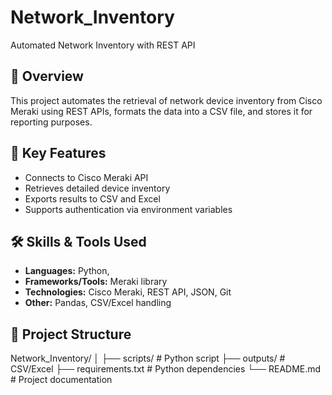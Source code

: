 # Network_Inventory
Automated Network Inventory with REST API

## 📌 Overview
This project automates the retrieval of network device inventory from Cisco Meraki using REST APIs, formats the data into a CSV file, and stores it for reporting purposes.

## 🎯 Key Features
- Connects to Cisco Meraki API
- Retrieves detailed device inventory
- Exports results to CSV and Excel
- Supports authentication via environment variables

## 🛠️ Skills & Tools Used
- **Languages:** Python,
- **Frameworks/Tools:** Meraki library
- **Technologies:** Cisco Meraki, REST API, JSON, Git
- **Other:** Pandas, CSV/Excel handling

## 📂 Project Structure
Network_Inventory/
│
├── scripts/ # Python script
├── outputs/ # CSV/Excel
├── requirements.txt # Python dependencies
└── README.md # Project documentation
